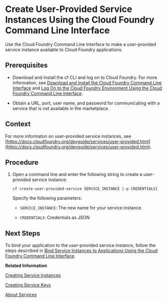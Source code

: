 <!-- loiod3c73f11f6a14ba68c3083e026e05e7e -->

# Create User-Provided Service Instances Using the Cloud Foundry Command Line Interface

Use the Cloud Foundry Command Line Interface to make a user-provided service instance available to Cloud Foundry applications.



<a name="loiod3c73f11f6a14ba68c3083e026e05e7e__prereq_w1y_5cg_xbb"/>

## Prerequisites

-   Download and install the cf CLI and log on to Cloud Foundry. For more information, see [Download and Install the Cloud Foundry Command Line Interface](../50_administration_and_ops/download-and-install-the-cloud-foundry-command-line-interface-4ef907a.md) and [Log On to the Cloud Foundry Environment Using the Cloud Foundry Command Line Interface](../50_administration_and_ops/log-on-to-the-cloud-foundry-environment-using-the-cloud-foundry-command-line-interface-7a37d66.md).

-   Obtain a URL, port, user name, and password for communicating with a service that is not available in the marketplace.




<a name="loiod3c73f11f6a14ba68c3083e026e05e7e__context_eyd_42g_xbb"/>

## Context

For more informaton on user-provided service instances, see [https://docs.cloudfoundry.org/devguide/services/user-provided.html](https://docs.cloudfoundry.org/devguide/services/user-provided.html).



## Procedure

1.  Open a command line and enter the following string to create a user-provided service instance:

    ```
    cf create-user-provided-service SERVICE_INSTANCE [-p CREDENTIALS]
    ```

    Specify the following parameters:

    -   `SERVICE_INSTANCE`: The new name for your service instance.

    -   `CREDENTIALS`: Credentials as JSON





<a name="loiod3c73f11f6a14ba68c3083e026e05e7e__postreq_oly_52g_xbb"/>

## Next Steps

To bind your application to the user-provided service instance, follow the steps described in [Bind Service Instances to Applications Using the Cloud Foundry Command Line Interface](bind-service-instances-to-applications-using-the-cloud-foundry-command-line-interface-296cd59.md).

**Related Information**  


[Creating Service Instances](creating-service-instances-8221b74.md "Use the SAP BTP cockpit or the Cloud Foundry Command Line Interface to create service instances:")

[Creating Service Keys](creating-service-keys-4514a14.md "You can use service keys to generate credentials to communicate directly with a service instance. Once you configure them for your service, local clients, apps in other spaces, or entities outside your deployment can access your service with these keys.")

[About Services](about-services-d1d0fc8.md "In the Cloud Foundry environment, you usually enable services by creating a service instance using either the SAP BTP cockpit or the Cloud Foundry command line interface (cf CLI), and binding that instance to your application.")

